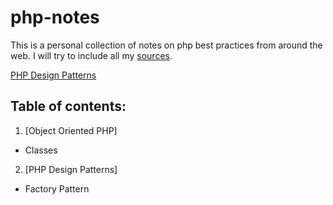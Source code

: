 # php-notes
This is a personal collection of notes on php best practices from around the web. 
I will try to include all my [sources](https://github.com/stlouisweb/php-notes/blob/master/sources.md).

[PHP Design Patterns](https://github.com/stlouisweb/php-notes/blob/master/phpnotes.md#php-design-patterns)

## Table of contents:
1.  [Object Oriented PHP]
+ Classes
2. [PHP Design Patterns]
+ Factory Pattern